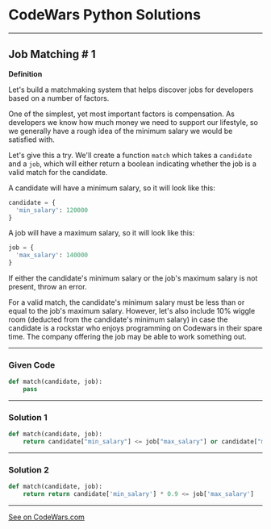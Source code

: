 # CodeWars Python Solutions

---

## Job Matching # 1


**Definition**

Let's build a matchmaking system that helps discover jobs for developers based on a number of factors.

One of the simplest, yet most important factors is compensation. As developers we know how much money we need to support our lifestyle, so we generally have a rough idea of the minimum salary we would be satisfied with.

Let's give this a try. We'll create a function `match` which takes a `candidate` and a `job`, which will either return a boolean indicating whether the job is a valid match for the candidate.

A candidate will have a minimum salary, so it will look like this:


```python
candidate = {
  'min_salary': 120000
}
```

A job will have a maximum salary, so it will look like this:

```python
job = {
  'max_salary': 140000
}
```


If either the candidate's minimum salary or the job's maximum salary is not present, throw an error.

For a valid match, the candidate's minimum salary must be less than or equal to the job's maximum salary. However, let's also include 10% wiggle room (deducted from the candidate's minimum salary) in case the candidate is a rockstar who enjoys programming on Codewars in their spare time. The company offering the job may be able to work something out.

---

### Given Code


```python
def match(candidate, job):
    pass
```

---

### Solution 1


```python
def match(candidate, job):
    return candidate["min_salary"] <= job["max_salary"] or candidate["min_salary"] <= (job["max_salary"] + (candidate["min_salary"]/100*10))
```


---

### Solution 2


```python
def match(candidate, job):
    return return candidate['min_salary'] * 0.9 <= job['max_salary']
```


---


[See on CodeWars.com](https://www.codewars.com/kata/56c22c5ae8b139416c00175d)
